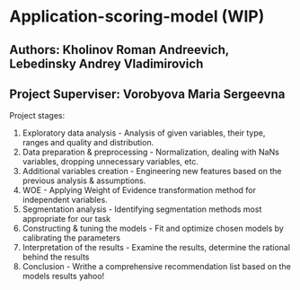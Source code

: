 # Application-scoring-model (WIP)
## Authors: Kholinov Roman Andreevich, Lebedinsky Andrey Vladimirovich
## Project Superviser: Vorobyova Maria Sergeevna  
Project stages:
1) Exploratory data analysis - Analysis of given variables, their type, ranges and quality and distribution.
2) Data preparation & preprocessing - Normalization, dealing with NaNs variables, dropping unnecessary variables, etc.
3) Additional variables creation - Engineering new features based on the previous analysis & assumptions.
4) WOE - Applying Weight of Evidence transformation method for independent variables.
5) Segmentation analysis - Identifying segmentation methods most appropriate for our task
6) Constructing & tuning the models - Fit and optimize chosen models by calibrating the parameters
7) Interpretation of the results - Examine the results, determine the rational behind the results
8) Conclusion - Writhe a comprehensive recommendation list based on the models results
yahoo!
